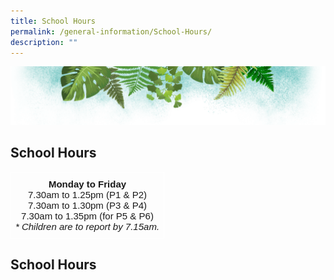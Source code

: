 ```yaml
---
title: School Hours
permalink: /general-information/School-Hours/
description: ""
---
```

![](/images/Banner.png)

School Hours
------------

<style type="text/css">
.tg  {border-collapse:collapse;border-spacing:0;}
.tg td{border-color:black;border-style:solid;border-width:1px;font-family:Arial, sans-serif;font-size:14px;
  overflow:hidden;padding:10px 5px;word-break:normal;}
.tg th{border-color:black;border-style:solid;border-width:1px;font-family:Arial, sans-serif;font-size:14px;
  font-weight:normal;overflow:hidden;padding:10px 5px;word-break:normal;}
.tg .tg-54l1{border-color:#ffffff;font-size:15px;text-align:center;vertical-align:top}
</style>
<table class="tg" style="undefined;table-layout: fixed; width: 246px">
<colgroup>
<col style="width: 246px">
</colgroup>
<thead>
  <tr>
    <td class="tg-54l1"><span style="font-weight:bold">Monday to Friday</span><br><span style="font-weight:400;font-style:normal;text-decoration:none">7.30am to 1.25pm (P1 &amp; P2)</span><br><span style="font-weight:400;font-style:normal;text-decoration:none">7.30am to 1.30pm (P3 &amp; P4)</span><br><span style="font-weight:400;font-style:normal;text-decoration:none">7.30am to 1.35pm (for P5 &amp; P6)</span><br><span style="font-weight:400;font-style:italic;text-decoration:none">* Children are to report by 7.15am.</span></td>
  </tr>
</thead>
</table>


School Hours
------------